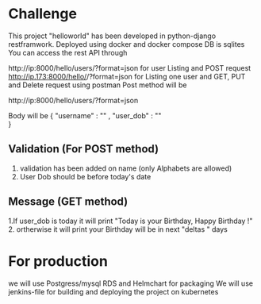 # Challenge
This project "helloworld" has been  developed in python-django restframwork.
Deployed using docker and docker compose
DB is sqlites 
You can access the rest API through 

http://ip:8000/hello/users/?format=json for user Listing and POST request
http://ip.173:8000/hello/<username>/?format=json for Listing one user and GET, PUT and Delete request using postman
  Post method will be 
  
  http://ip:8000/hello/users/?format=json
  
  Body will be { "username" : "<username>" ,
                  "user_dob" : "<date>"  
               }
  
  
  Validation (For POST method)
  -----------
  1. validation has been added on name (only Alphabets are allowed)
  2. User Dob should be before today's date
  
  Message (GET method)
  -------
  1.If user_dob is today it will print "Today is your Birthday, Happy Birthday !"
  2. ortherwise it will print your Birthday will be in next "deltas " days



For production
================
we will use Postgress/mysql RDS and Helmchart for packaging
We will use jenkins-file for building and deploying the project on kubernetes


